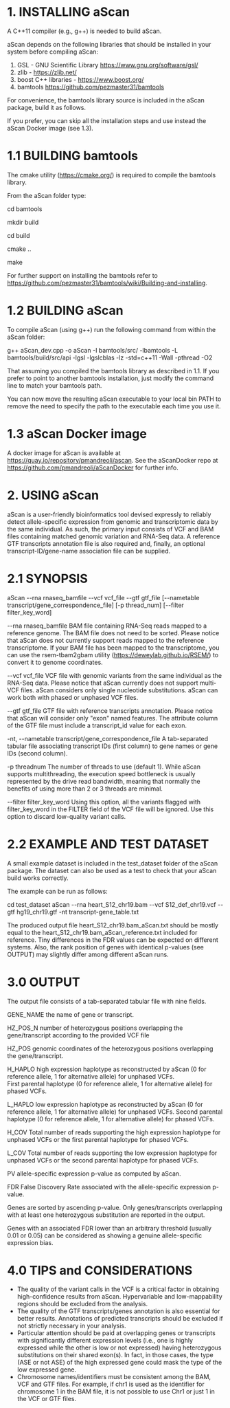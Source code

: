 # 1. INSTALLING aScan

A C++11 compiler (e.g., g++) is needed to build aScan.  

aScan depends on the following libraries that should be installed in your system before compiling aScan:

1) GSL - GNU Scientific Library https://www.gnu.org/software/gsl/
2) zlib - https://zlib.net/
3) boost C++ libraries - https://www.boost.org/ 
4) bamtools https://github.com/pezmaster31/bamtools

For convenience, the bamtools library source is included in the aScan package, build it as follows.

If you prefer, you can skip all the installation steps and use instead the aScan Docker image (see 1.3).

# 1.1 BUILDING bamtools

The cmake utility (https://cmake.org/) is required to compile the bamtools library. 

From the aScan folder type:

cd bamtools

mkdir build

cd build

cmake ..

make

For further support on installing the bamtools refer to https://github.com/pezmaster31/bamtools/wiki/Building-and-installing.

# 1.2 BUILDING aScan

To compile aScan (using g++) run the following command from within the aScan folder:

g++ aScan_dev.cpp -o aScan -I bamtools/src/ -lbamtools -L bamtools/build/src/api -lgsl -lgslcblas -lz -std=c++11 -Wall -pthread -O2

That assuming you compiled the bamtools library as described in 1.1. If you prefer to point to another bamtools installation, just modify the command line to match your bamtools path.

You can now move the resulting aScan executable to your local bin PATH to remove the need to specify the path to the executable each time you use it.

# 1.3 aScan Docker image

A docker image for aScan is available at https://quay.io/repository/pmandreoli/ascan. See the aScanDocker repo at https://github.com/pmandreoli/aScanDocker for further info.

# 2. USING aScan

aScan is a user-friendly bioinformatics tool devised expressly to reliably detect allele-specific expression from genomic and transcriptomic data by the same individual. 
As such, the primary input consists of VCF and BAM files containing matched genomic variation and RNA-Seq data. A reference GTF transcripts annotation file is also required and, finally, an optional transcript-ID/gene-name association file can be supplied. 

# 2.1 SYNOPSIS

aScan --rna rnaseq_bamfile --vcf vcf_file --gtf gtf_file [--nametable transcript/gene_correspondence_file] [-p thread_num] [--filter filter_key_word]

--rna rnaseq_bamfile 
BAM file containing RNA-Seq reads mapped to a reference genome. The BAM file does not need to be sorted. Please notice that aScan does not currently support reads mapped to the reference transcriptome. If your BAM file has been mapped to the transcriptome, you can use the rsem-tbam2gbam utility (https://deweylab.github.io/RSEM/) to convert it to genome coordinates.

--vcf vcf_file 
VCF file with genomic variants from the same individual as the RNA-Seq data. Please notice that aScan currently does not support multi-VCF files. aScan considers only single nucleotide substitutions. aScan can work both with phased or unphased VCF files.

--gtf gtf_file 
GTF file with reference transcripts annotation. Please notice that aScan will consider only "exon" named features. The attribute column of the GTF file must include a transcript_id value for each exon.

-nt, --nametable transcript/gene_correspondence_file
A tab-separated tabular file associating transcript IDs (first column) to gene names or gene IDs (second column).

-p threadnum
The number of threads to use (default 1). While aScan supports multithreading, the execution speed bottleneck is usually represented by the drive read bandwidth, meaning that normally the benefits of using more than 2 or 3 threads are minimal. 

--filter filter_key_word
Using this option, all the variants flagged with filter_key_word in the FILTER field of the VCF file will be ignored. Use this option to discard low-quality variant calls.

# 2.2 EXAMPLE AND TEST DATASET

A small example dataset is included in the test_dataset folder of the aScan package. The dataset can also be used as a test to check that your aScan build works correctly.

The example can be run as follows:

cd test_dataset
aScan --rna heart_S12_chr19.bam --vcf S12_def_chr19.vcf --gtf hg19_chr19.gtf -nt transcript-gene_table.txt

The produced output file heart_S12_chr19.bam_aScan.txt should be mostly equal to the heart_S12_chr19.bam_aScan_reference.txt included for reference. Tiny differences in the FDR values can be expected on different systems. Also, the rank position of genes with identical p-values (see OUTPUT) may slightly differ among different aScan runs.

# 3.0 OUTPUT

The output file consists of a tab-separated tabular file with nine fields.  

GENE_NAME	the name of gene or transcript.

HZ_POS_N	number of heterozygous positions overlapping the gene/transcript according to the provided VCF file

HZ_POS		genomic coordinates of the heterozygous positions overlapping the gene/transcript.

H_HAPLO		high expression haplotype as reconstructed by aScan (0 for reference allele, 1 for alternative allele) for unphased VCFs.  
		First parental haplotype (0 for reference allele, 1 for alternative allele) for phased VCFs.

L_HAPLO		low expression haplotype as reconstructed by aScan (0 for reference allele, 1 for alternative allele) for unphased VCFs.
		Second parental haplotype (0 for reference allele, 1 for alternative allele) for phased VCFs.

H_COV		Total number of reads supporting the high expression haplotype for unphased VCFs or the first parental haplotype for phased VCFs.

L_COV		Total number of reads supporting the low expression haplotype for unphased VCFs or the second parental haplotype for phased VCFs.

PV		allele-specific expression p-value as computed by aScan.

FDR		False Discovery Rate associated with the allele-specific expression p-value.

Genes are sorted by ascending p-value. Only genes/transcripts overlapping with at least one heterozygous substitution are reported in the output.

Genes with an associated FDR lower than an arbitrary threshold (usually 0.01 or 0.05) can be considered as showing a genuine allele-specific expression bias.

# 4.0 TIPS and CONSIDERATIONS

- The quality of the variant calls in the VCF is a critical factor in obtaining high-confidence results from aScan. Hypervariable and low-mappability regions should be excluded from the analysis.
- The quality of the GTF transcripts/genes annotation is also essential for better results. Annotations of predicted transcripts should be excluded if not strictly necessary in your analysis.
- Particular attention should be paid at overlapping genes or transcripts with significantly different expression levels (i.e., one is highly expressed while the other is low or not expressed) having heterozygous substitutions on their shared exon(s). In fact, in those cases, the type (ASE or not ASE) of the high expressed gene could mask the type of the low expressed gene.
- Chromosome names/identifiers must be consistent among the BAM, VCF and GTF files. For example, if chr1 is used as the identifier for chromosome 1 in the BAM file, it is not possible to use Chr1 or just 1 in the VCF or GTF files.



 
